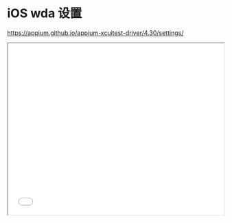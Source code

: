 # iOS wda 设置

https://appium.github.io/appium-xcuitest-driver/4.30/settings/

<iframe src="//player.bilibili.com/player.html?aid=617349421&bvid=BV1n84y1o721&cid=1234959347&page=1" allowfullscreen="true" width="100%" height="400px" />

## mjpeg 视频流

```java
// wda视频流每秒截图次数 | 1~60 | 默认10
driver.setSetting("mjpegServerFramerate", 10);
// wda视频流截图缩放比 | 1~100 | 默认100
driver.setSetting("mjpegScalingFactor", 100);
// wda视频流截图质量 | 1~100 | 默认25
driver.setSetting("mjpegServerScreenshotQuality", 25);
```

## PageSource

```java
// PageSource树的最大深度，越小获取越快，默认50
driver.setSetting("snapshotMaxDepth", 50);
```

## 提升 Touch 响应速度

如点击/滑动屏幕

```java
driver.setSetting("snapshotMaxDepth", 0);
```

